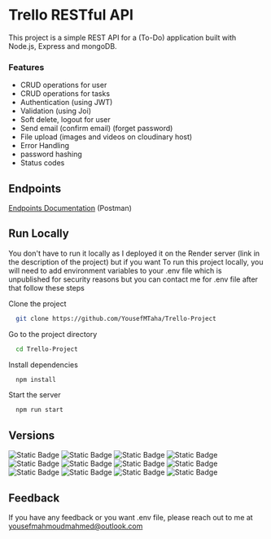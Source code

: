 
# Trello RESTful API

This project is a simple REST API for a (To-Do) application built with Node.js, Express and mongoDB.


### Features
- CRUD operations for user
- CRUD operations for tasks
- Authentication (using JWT)
- Validation (using Joi)
- Soft delete, logout for user
- Send email (confirm email) (forget password)
- File upload (images and videos on cloudinary host)
- Error Handling
- password hashing
- Status codes

## Endpoints

[Endpoints Documentation](https://documenter.getpostman.com/view/25674968/2s9YJhvyrN) (Postman)


## Run Locally

You don't have to run it locally as I deployed it on the Render server (link in the description of the project) but if you want To run this project locally, you will need to add environment variables to your .env file which is unpublished for security reasons but you can contact me for .env file after that follow these steps

Clone the project

```bash
  git clone https://github.com/YousefMTaha/Trello-Project
```

Go to the project directory

```bash
  cd Trello-Project
```

Install dependencies

```bash
  npm install
```

Start the server

```bash
  npm run start
```


## Versions

<img alt="Static Badge" src="https://img.shields.io/badge/mongoose-7.3.1-red"> <img alt="Static Badge" src="https://img.shields.io/badge/dotenv-16.3.1-yellow"> <img alt="Static Badge" src="https://img.shields.io/badge/express-4.18.2-red">
<img alt="Static Badge" src="https://img.shields.io/badge/bcryptjs-2.4.3-blue"> <img alt="Static Badge" src="https://img.shields.io/badge/cloudinary-1.41.0-yellow"> <img alt="Static Badge" src="https://img.shields.io/badge/jsonwebtoken-9.0.2-blue">
<img alt="Static Badge" src="https://img.shields.io/badge/nodemailer-6.9.5-blue"> <img alt="Static Badge" src="https://img.shields.io/badge/node--cron-3.0.2-yellow">
<img alt="Static Badge" src="https://img.shields.io/badge/multer-1.4.5--lts.1-yellow"> <img alt="Static Badge" src="https://img.shields.io/badge/nanoid-5.0.1-yellow">
<img alt="Static Badge" src="https://img.shields.io/badge/http--status--codes-2.2.0-yellow"> <img alt="Static Badge" src="https://img.shields.io/badge/joi-17.10.1-blue">


## Feedback

If you have any feedback or you want .env file, please reach out to me at yousefmahmoudmahmed@outlook.com

